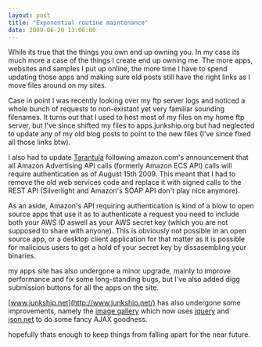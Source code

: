 ```yaml
---
layout: post
title: "Exponential routine maintenance"
date: 2009-06-20 13:06:00
---
```

While its true that the things you own end up owning you. In my case its much more a case of the things I create end up owning me. The more apps, websites and samples I put up online, the more time I have to spend updating those apps and making sure old posts still have the right links as I move files around on my sites.  

Case in point I was recently looking over my ftp server logs and noticed a whole bunch of requests to non-existant yet very familiar sounding filenames. It turns out that I used to host most of my files on my home ftp server, but I've since shifted my files to apps.junkship.org but had neglected to update any of my old blog posts to point to the new files (I've since fixed all those links btw).  

I also had to update [Tarantula](http://tarantula.sharpoblunto.com) following amazon.com's announcement that all Amazon Advertising API calls (formerly Amazon ECS API) calls will require authentication as of August 15th 2009. This meant that I had to remove the old web services code and replace it with signed calls to the REST API (Silverlight and Amazon's SOAP API don't play nice anymore).  

As an aside, Amazon's API requiring authentication is kind of a blow to open source apps that use it as to authenticate a request you need to include both your AWS ID aswell as your AWS secret key (which you are not supposed to share with anyone). This is obviously not possible in an open source app, or a desktop client application for that matter as it is possible for malicious users to get a hold of your secret key by dissasembling your binaries.  

my apps site has also undergone a minor upgrade, mainly to improve performance and fix some long-standing bugs, but I've also added digg submission buttons for all the apps on the site.  

[www.junkship.net](http://www.junkship.net/) has also undergone some improvements, namely the [image gallery](http://www.junkship.net/gallery/) which now uses [jquery](http://jquery.com/) and [json.net](http://james.newtonking.com/pages/json-net.aspx) to do some fancy AJAX goodness.  

hopefully thats enough to keep things from falling apart for the near future.   
